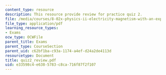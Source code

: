 ```yaml
---
content_type: resource
description: This resource provide review for practice quiz 2.
file: /media/courses/8-02x-physics-ii-electricity-magnetism-with-an-experimental-focus-spring-2005/e33598c4e6385783c8ca716f87f2f107_quiz2_review.pdf
file_type: application/pdf
learning_resource_types:
- Exams
ocw_type: OCWFile
parent_title: Exams
parent_type: CourseSection
parent_uid: c62bf1ba-c93a-1174-a4ef-d24a2de4113d
resourcetype: Document
title: quiz2_review.pdf
uid: e33598c4-e638-5783-c8ca-716f87f2f107
---
```

